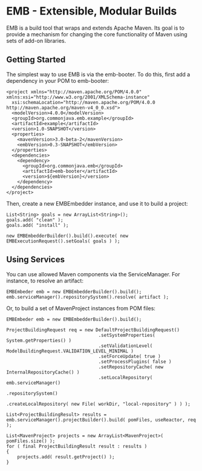 # EMB - Extensible, Modular Builds #

EMB is a build tool that wraps and extends Apache Maven. Its goal is to provide a mechanism for changing the core functionality of Maven using sets of add-on libraries.

## Getting Started ##

The simplest way to use EMB is via the emb-booter. To do this, first add a dependency in your POM to emb-booter:

    <project xmlns="http://maven.apache.org/POM/4.0.0" xmlns:xsi="http://www.w3.org/2001/XMLSchema-instance"
      xsi:schemaLocation="http://maven.apache.org/POM/4.0.0 http://maven.apache.org/maven-v4_0_0.xsd">
      <modelVersion>4.0.0</modelVersion>
      <groupId>org.commonjava.emb.example</groupId>
      <artifactId>example</artifactId>
      <version>1.0-SNAPSHOT</version>
      <properties>
        <mavenVersion>3.0-beta-2</mavenVersion>
        <embVersion>0.3-SNAPSHOT</embVersion>
      </properties>
      <dependencies>
        <dependency>
          <groupId>org.commonjava.emb</groupId>
          <artifactId>emb-booter</artifactId>
          <version>${embVersion}</version>
        </dependency>
      </dependencies>
    </project>

Then, create a new EMBEmbedder instance, and use it to build a project:

    List<String> goals = new ArrayList<String>();
    goals.add( "clean" );
    goals.add( "install" );

    new EMBEmbedderBuilder().build().execute( new EMBExecutionRequest().setGoals( goals ) );
  
## Using Services ##

You can use allowed Maven components via the ServiceManager. For instance, to resolve an artifact:

    EMBEmbeder emb = new EMBEmbedderBuilder().build();
    emb.serviceManager().repositorySystem().resolve( artifact );
  
Or, to build a set of MavenProject instances from POM files:

    EMBEmbeder emb = new EMBEmbedderBuilder().build();
    
    ProjectBuildingRequest req = new DefaultProjectBuildingRequest()
                                      .setSystemProperties( System.getProperties() )
                                      .setValidationLevel( ModelBuildingRequest.VALIDATION_LEVEL_MINIMAL )
                                      .setForceUpdate( true )
                                      .setProcessPlugins( false )
                                      .setRepositoryCache( new InternalRepositoryCache() )
                                      .setLocalRepository( emb.serviceManager()
                                                              .repositorySystem()
                                                              .createLocalRepository( new File( workDir, "local-repository" ) ) );
                             
    List<ProjectBuildingResult> results = emb.serviceManager().projectBuilder().build( pomFiles, useReactor, req );
    
    List<MavenProject> projects = new ArrayList<MavenProject>( pomFiles.size() );
    for ( final ProjectBuildingResult result : results )
    {
        projects.add( result.getProject() );
    }

